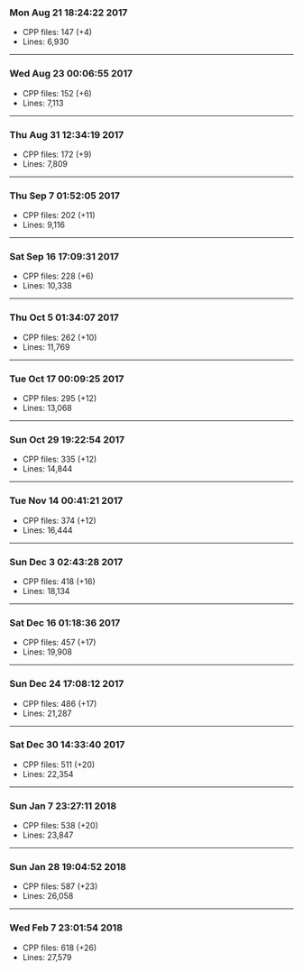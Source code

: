 ### Mon Aug 21 18:24:22 2017
* CPP files: 147 (+4)
* Lines: 6,930
***
### Wed Aug 23 00:06:55 2017
* CPP files: 152 (+6)
* Lines: 7,113
***
### Thu Aug 31 12:34:19 2017
* CPP files: 172 (+9)
* Lines: 7,809
***
### Thu Sep  7 01:52:05 2017
* CPP files: 202 (+11)
* Lines: 9,116
***
### Sat Sep 16 17:09:31 2017
* CPP files: 228 (+6)
* Lines: 10,338
***
### Thu Oct  5 01:34:07 2017
* CPP files: 262 (+10)
* Lines: 11,769
***
### Tue Oct 17 00:09:25 2017
* CPP files: 295 (+12)
* Lines: 13,068
***
### Sun Oct 29 19:22:54 2017
* CPP files: 335 (+12)
* Lines: 14,844
***
### Tue Nov 14 00:41:21 2017
* CPP files: 374 (+12)
* Lines: 16,444
***
### Sun Dec  3 02:43:28 2017
* CPP files: 418 (+16)
* Lines: 18,134
***
### Sat Dec 16 01:18:36 2017
* CPP files: 457 (+17)
* Lines: 19,908
***
### Sun Dec 24 17:08:12 2017
* CPP files: 486 (+17)
* Lines: 21,287
***
### Sat Dec 30 14:33:40 2017
* CPP files: 511 (+20)
* Lines: 22,354
***
### Sun Jan  7 23:27:11 2018
* CPP files: 538 (+20)
* Lines: 23,847
***
### Sun Jan 28 19:04:52 2018
* CPP files: 587 (+23)
* Lines: 26,058
***
### Wed Feb  7 23:01:54 2018
* CPP files: 618 (+26)
* Lines: 27,579
